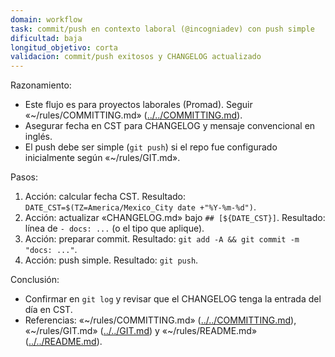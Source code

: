 ```yaml
---
domain: workflow
task: commit/push en contexto laboral (@incogniadev) con push simple
dificultad: baja
longitud_objetivo: corta
validacion: commit/push exitosos y CHANGELOG actualizado
---
```


Razonamiento:
- Este flujo es para proyectos laborales (Promad). Seguir «~/rules/COMMITTING.md» ([../../COMMITTING.md](../../COMMITTING.md)).
- Asegurar fecha en CST para CHANGELOG y mensaje convencional en inglés.
- El push debe ser simple (`git push`) si el repo fue configurado inicialmente según «~/rules/GIT.md».

Pasos:
1) Acción: calcular fecha CST.
   Resultado: `DATE_CST=$(TZ=America/Mexico_City date +"%Y-%m-%d")`.
2) Acción: actualizar «CHANGELOG.md» bajo `## [${DATE_CST}]`.
   Resultado: línea de `- docs: ...` (o el tipo que aplique).
3) Acción: preparar commit.
   Resultado: `git add -A && git commit -m "docs: ..."`.
4) Acción: push simple.
   Resultado: `git push`.

Conclusión:
- Confirmar en `git log` y revisar que el CHANGELOG tenga la entrada del día en CST.
- Referencias: «~/rules/COMMITTING.md» ([../../COMMITTING.md](../../COMMITTING.md)), «~/rules/GIT.md» ([../../GIT.md](../../GIT.md)) y «~/rules/README.md» ([../../README.md](../../README.md)).

